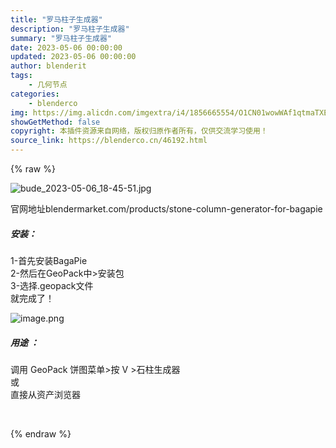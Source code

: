 ```yaml
---
title: "罗马柱子生成器"
description: "罗马柱子生成器"
summary: "罗马柱子生成器"
date: 2023-05-06 00:00:00
updated: 2023-05-06 00:00:00
author: blenderit
tags: 
    - 几何节点
categories:
    - blenderco
img: https://img.alicdn.com/imgextra/i4/1856665554/O1CN01wowWAf1qtmaTXEzTm_!!1856665554.jpg
showGetMethod: false
copyright: 本插件资源来自网络，版权归原作者所有，仅供交流学习使用！
source_link: https://blenderco.cn/46192.html
---
```


{% raw %}
<p><img src="https://img.alicdn.com/imgextra/i4/1856665554/O1CN01wowWAf1qtmaTXEzTm_!!1856665554.jpg" alt="bude_2023-05-06_18-45-51.jpg"></p><p>官网地址blendermarket.com/products/stone-column-generator-for-bagapie</p><h5><b>安装：</b></h5><p>1-首先安装BagaPie<br>
2-然后在GeoPack中&gt;安装包<br>
3-选择.geopack文件<br>
就完成了！</p><p><img src="https://img.alicdn.com/imgextra/i2/1856665554/O1CN01PeJ9BV1qtmaNnT9YN_!!1856665554.png" alt="image.png"></p><h5><b>用途 ：</b></h5><p>调用 GeoPack 饼图菜单&gt;按 V &gt;石柱生成器<br>
或<br>
直接从资产浏览器</p><p> </p>
<div style="display: none">blenderco</div>
{% endraw %}
